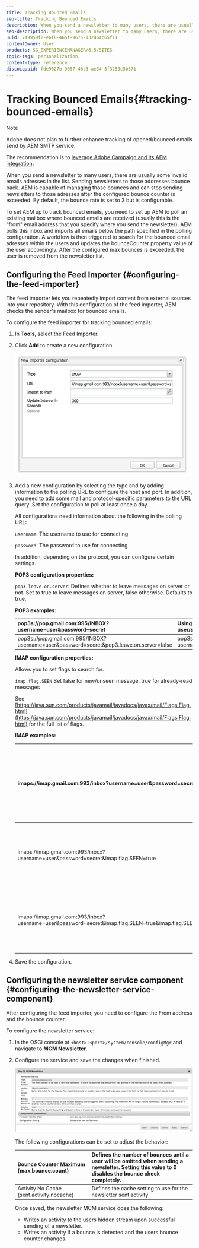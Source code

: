 ```yaml
---
title: Tracking Bounced Emails
seo-title: Tracking Bounced Emails
description: When you send a newsletter to many users, there are usually some invalid emails addresses in the list. Sending newsletters to those addresses bounce back. AEM is capable of managing those bounces and can stop sending newsletters to those addresses after the configured bounce counter is exceeded.
seo-description: When you send a newsletter to many users, there are usually some invalid emails addresses in the list. Sending newsletters to those addresses bounce back. AEM is capable of managing those bounces and can stop sending newsletters to those addresses after the configured bounce counter is exceeded.
uuid: 749959f2-e6f8-465f-9675-132464c65f11
contentOwner: User
products: SG_EXPERIENCEMANAGER/6.5/SITES
topic-tags: personalization
content-type: reference
discoiquuid: fde9027b-9057-48c3-ae34-3f3258c5b371
---
```


# Tracking Bounced Emails{#tracking-bounced-emails}

>[!NOTE]
>
>Adobe does not plan to further enhance tracking of opened/bounced emails send by AEM SMTP service.
>
>The recommendation is to [leverage Adobe Campaign and its AEM integration](/help/sites-administering/campaign.md).

When you send a newsletter to many users, there are usually some invalid emails adresses in the list. Sending newsletters to those addresses bounce back. AEM is capable of managing those bounces and can stop sending newsletters to those adresses after the configured bounce counter is exceeded. By default, the bounce rate is set to 3 but is configurable.

To set AEM up to track bounced emails, you need to set up AEM to poll an existing mailbox where bounced emails are received (usually this is the "from" email address that you specify where you send the newsletter). AEM polls this inbox and imports all emails below the path specified in the polling configuration. A workflow is then triggered to search for the bounced email adresses within the users and updates the bounceCounter property value of the user accordingly. After the configured max bounces is exceeded, the user is removed from the newsletter list.

## Configuring the Feed Importer {#configuring-the-feed-importer}

The feed importer lets you repeatedly import content from external sources into your repository. With this configuration of the feed importer, AEM checks the sender's mailbox for bounced emails.

To configure the feed importer for tracking bounced emails:

1. In **Tools**, select the Feed Importer.

1. Click **Add** to create a new configuration.

   ![chlimage_1](assets/chlimage_1.png)

1. Add a new configuration by selecting the type and by adding information to the polling URL to configure the host and port. In addition, you need to add some mail and protocol-specific parameters to the URL query. Set the configuration to poll at least once a day.

   All configurations need information about the following in the polling URL:

   `username`: The username to use for connecting

   `password`: The password to use for connecting

   In addition, depending on the protocol, you can configure certain settings.

   **POP3 configuration properties:**

   `pop3.leave.on.server`: Defines whether to leave messages on server or not. Set to true to leave messages on server, false otherwise. Defaults to true.

   **POP3 examples:**

   | pop3s://pop.gmail.com:995/INBOX?username=user&password=secret |Using pop3 over SSL to connect to GMail on port 995 with user/secret, leaving messages on server by default |
   |---|---|
   | pop3s://pop.gmail.com:995/INBOX?username=user&password=secret&pop3.leave.on.server=false |pop3s://pop.gmail.com:995/INBOX?username=user&password=secret&pop3.leave.on.server=false |

   **IMAP configuration properties:**

   Allows you to set flags to search for.

   `imap.flag.SEEN`:Set false for new/unseen message, true for already-read messages

   See [https://java.sun.com/products/javamail/javadocs/javax/mail/Flags.Flag.html](https://java.sun.com/products/javamail/javadocs/javax/mail/Flags.Flag.html) for the full list of flags.

   **IMAP examples:**

   | imaps://imap.gmail.com:993/inbox?username=user&password=secret |Using IMAP over SSL to connect to GMail on port 993 with user/secret. Getting new messages only by default. |
   |---|---|
   | imaps://imap.gmail.com:993/inbox?username=user&password=secret&imap.flag.SEEN=true |Using IMAP over SSL to connect to GMail 993 with user/secret, only getting already seen message. |
   | imaps://imap.gmail.com:993/inbox?username=user&password=secret&imap.flag.SEEN=true&imap.flag.SEEN=false |Using IMAP over SSL to connect to GMail 993 with user/secret, getting already read OR new messages. |

1. Save the configuration.

## Configuring the newsletter service component {#configuring-the-newsletter-service-component}

After configuring the feed importer, you need to configure the From address and the bounce counter.

To configure the newsletter service:

1. In the OSGi console at `<host>:<port>/system/console/configMgr` and navigate to **MCM Newsletter**.

1. Configure the service and save the changes when finished.

   ![chlimage_1-1](assets/chlimage_1-1.png)

   The following configurations can be set to adjust the behavior:

   | Bounce Counter Maximum (max.bounce.count) |Defines the number of bounces until a user will be omitted when sending a newsletter. Setting this value to 0 disables the bounce check completely. |
   |---|---|
   | Activity No Cache (sent.activity.nocache) |Defines the cache setting to use for the newsletter sent activity |

   Once saved, the newsletter MCM service does the following:

    * Writes an activity to the users hidden stream upon successful sending of a newsletter.
    * Writes an activity if a bounce is detected and the users bounce counter changes.
